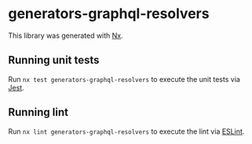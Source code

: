 # generators-graphql-resolvers

This library was generated with [Nx](https://nx.dev).

## Running unit tests

Run `nx test generators-graphql-resolvers` to execute the unit tests via
[Jest](https://jestjs.io).

## Running lint

Run `nx lint generators-graphql-resolvers` to execute the lint via
[ESLint](https://eslint.org/).
